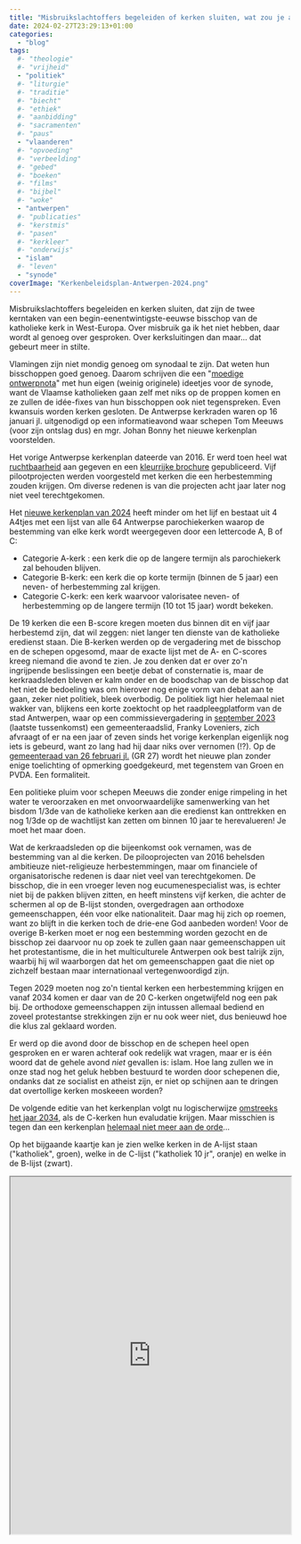 ```yaml
---
title: "Misbruikslachtoffers begeleiden of kerken sluiten, wat zou je als bisschop het liefst doen?"
date: 2024-02-27T23:29:13+01:00
categories: 
  - "blog"
tags:
  #- "theologie"
  #- "vrijheid"
  - "politiek"
  #- "liturgie"
  #- "traditie"
  #- "biecht"
  #- "ethiek"
  #- "aanbidding"
  #- "sacramenten"
  #- "paus"
  - "vlaanderen"
  #- "opvoeding"
  #- "verbeelding"
  #- "gebed"
  #- "boeken"
  #- "films"
  #- "bijbel"
  #- "woke"
  - "antwerpen"
  #- "publicaties"
  #- "kerstmis"
  #- "pasen"
  #- "kerkleer"
  #- "onderwijs"
  - "islam"
  #- "leven"
  - "synode"
coverImage: "Kerkenbeleidsplan-Antwerpen-2024.png"
---
```



Misbruikslachtoffers begeleiden en kerken sluiten, dat zijn de twee kerntaken van een begin-eenentwintigste-eeuwse bisschop van de katholieke kerk in West-Europa. Over misbruik ga ik het niet hebben, daar wordt al genoeg over gesproken. Over kerksluitingen dan maar… dat gebeurt meer in stilte. 

Vlamingen zijn niet mondig genoeg om synodaal te zijn. Dat weten hun bisschoppen goed genoeg. Daarom schrijven die een "[moedige ontwerpnota](https://www.kerknet.be/kerknet-redactie/nieuws/moedige-ontwerpnota-van-belgische-bisschoppen-voor-synode-2024)" met hun eigen (weinig originele) ideetjes voor de synode, want de Vlaamse katholieken gaan zelf met niks op de proppen komen en ze zullen de idée-fixes van hun bisschoppen ook niet tegenspreken. Even kwansuis worden kerken gesloten. De Antwerpse kerkraden waren op 16 januari jl. uitgenodigd op een informatieavond waar schepen Tom Meeuws (voor zijn ontslag dus) en mgr. Johan Bonny het nieuwe kerkenplan voorstelden. 

Het vorige Antwerpse kerkenplan dateerde van 2016. Er werd toen heel wat [ruchtbaarheid](https://www.kerknet.be/bisdom-antwerpen/nieuws/parochiekerkenplan-voor-antwerpen-voorgesteld-door-bisdom-en-stad) aan gegeven en een [kleurrijke brochure](https://drive.google.com/file/d/0B-659FdpCliwTFIwMW40cVMzd1Z6TllGVWZpcmhqdGRoRkdj/view?usp=sharing&resourcekey=0-BPz8fgCQuI6s-E1ZEoU2qw) gepubliceerd. Vijf pilootprojecten werden voorgesteld met kerken die een herbestemming zouden krijgen. Om diverse redenen is van die projecten acht jaar later nog niet veel terechtgekomen.

Het [nieuwe kerkenplan van 2024](https://ebesluit.antwerpen.be/zittingen/23.0919.2015.7198/agendapunten/24.0117.6253.7696) heeft minder om het lijf en bestaat uit 4 A4tjes met een lijst van alle 64 Antwerpse parochiekerken waarop de bestemming van elke kerk wordt weergegeven door een lettercode A, B of C:

* Categorie A-kerk : een kerk die op de langere termijn als parochiekerk zal behouden blijven.
* Categorie B-kerk: een kerk die op korte termijn (binnen de 5 jaar) een neven- of herbestemming zal krijgen.
* Categorie C-kerk: een kerk waarvoor valorisatee neven- of herbestemming op de langere termijn (10 tot 15 jaar) wordt bekeken.

De 19 kerken die een B-score kregen moeten dus binnen dit en vijf jaar herbestemd zijn, dat wil zeggen: niet langer ten dienste van de katholieke eredienst staan. Die B-kerken werden op de vergadering met de bisschop en de schepen opgesomd, maar de exacte lijst met de A- en C-scores kreeg niemand die avond te zien. Je zou denken dat er over zo'n ingrijpende beslissingen een beetje debat of consternatie is, maar de kerkraadsleden bleven er kalm onder en de boodschap van de bisschop dat het niet de bedoeling was om hierover nog enige vorm van debat aan te gaan, zeker niet politiek, bleek overbodig. De politiek ligt hier helemaal niet wakker van, blijkens een korte zoektocht op het raadpleegplatform van de stad Antwerpen, waar op een commissievergadering in [september 2023](https://streamingstadhuis.antwerpen.be/SitePlayer/raadzaal?session=403&starttime=4922&lang=nlfalse) (laatste tussenkomst) een gemeenteraadslid, Franky Loveniers, zich afvraagt of er na een jaar of zeven sinds het vorige kerkenplan eigenlijk nog iets is gebeurd, want zo lang had hij daar niks over vernomen (!?). Op de [gemeenteraad van 26 februari jl.](https://streamingstadhuis.antwerpen.be/SitePlayer/raadzaal?session=491&lang=nlfalse) (GR 27) wordt het nieuwe plan zonder enige toelichting of opmerking goedgekeurd, met tegenstem van Groen en PVDA. Een formaliteit.

Een politieke pluim voor schepen Meeuws die zonder enige rimpeling in het water te veroorzaken en met onvoorwaardelijke samenwerking van het bisdom 1/3de van de katholieke kerken aan die eredienst kan onttrekken en nog 1/3de op de wachtlijst kan zetten om binnen 10 jaar te herevalueren! Je moet het maar doen.

Wat de kerkraadsleden op die bijeenkomst ook vernamen, was de bestemming van al die kerken. De pilooprojecten van 2016 behelsden ambitieuze niet-religieuze herbestemmingen, maar om financiele of organisatorische redenen is daar niet veel van terechtgekomen. De bisschop, die in een vroeger leven nog eucumenespecialist was, is echter niet bij de pakken blijven zitten, en heeft minstens vijf  kerken, die achter de schermen al op de B-lijst stonden, overgedragen aan orthodoxe gemeenschappen, één voor elke nationaliteit. Daar mag hij zich op roemen, want zo blijft in die kerken toch de drie-ene God aanbeden worden! Voor de overige B-kerken moet er nog een bestemming worden gezocht en de bisschop zei daarvoor nu op zoek te zullen gaan naar gemeenschappen uit het protestantisme, die in het multiculturele Antwerpen ook best talrijk zijn, waarbij hij wil waarborgen dat het om gemeenschappen gaat die niet op zichzelf bestaan maar internationaal vertegenwoordigd zijn. 

Tegen 2029 moeten nog zo'n tiental kerken een herbestemming krijgen en vanaf 2034 komen er daar van de 20 C-kerken ongetwijfeld nog een pak bij. De orthodoxe gemeenschappen zijn intussen allemaal bediend en zoveel protestantse strekkingen zijn er nu ook weer niet, dus benieuwd hoe die klus zal geklaard worden.

Er werd op die avond door de bisschop en de schepen heel open gesproken en er waren achteraf ook redelijk wat vragen, maar er is één woord dat de gehele avond _niet_ gevallen is: islam. Hoe lang zullen we in onze stad nog het geluk hebben bestuurd te worden door schepenen die, ondanks dat ze socialist en atheist zijn, er niet op schijnen aan te dringen dat overtollige kerken moskeeen worden? 

De volgende editie van het kerkenplan volgt nu logischerwijze [omstreeks het jaar 2034](https://www.gva.be/cnt/dmf20160302_02161849), als de C-kerken hun evaludatie krijgen. Maar misschien is tegen dan een kerkenplan [helemaal niet meer aan de orde](https://bouwkroniek.be/bouwprojecten/stop-de-verplichte-miljoenensubsidies-aan-kerkfabrieken-41684)…

Op het bijgaande kaartje kan je zien welke kerken in de A-lijst staan ("katholiek", groen), welke in de C-lijst ("katholiek 10 jr", oranje) en welke in de B-lijst (zwart).

<iframe src="https://www.google.com/maps/d/embed?mid=1f4JozH1201Lyzo365IRQjpiy8C8sWpc&ehbc=2E312F&noprof=1" width="100%" height="640px"></iframe>

